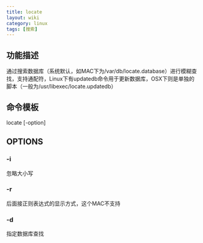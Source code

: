 ```yaml
---
title: locate
layout: wiki
category: linux
tags: [搜索]
---
```


## 功能描述

通过搜索数据库（系统默认，如MAC下为/var/db/locate.database）进行模糊查找，支持通配符，Linux下有updatedb命令用于更新数据库，OSX下则是单独的脚本（一般为/usr/libexec/locate.updatedb）

## 命令模板

locate [-option] <pattern>

## OPTIONS

### -i

忽略大小写

### -r

后面接正则表达式的显示方式，这个MAC不支持

### -d <database>

指定数据库查找